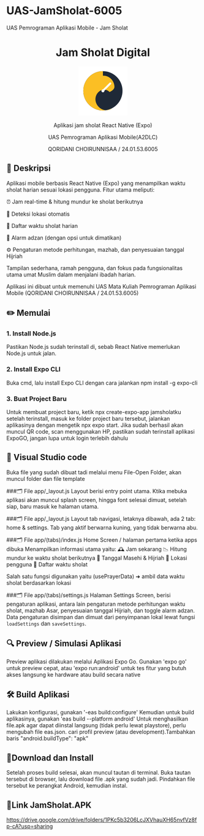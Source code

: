# UAS-JamSholat-6005
UAS Pemrograman Aplikasi Mobile - Jam Sholat
<h1 align="center">Jam Sholat Digital</h1>

<p align="center">
<img src="./assets/images/logo.png" alt="Logo Aplikasi Jam Sholat Digital" width="128"/>
</p>

<p align="center">
Aplikasi jam sholat React Native (Expo)
</p>
<p align="center">
UAS Pemrograman Aplikasi Mobile(A2DLC)
</p>
<p align="center">
QORIDANI CHOIRUNNISAA / 24.01.53.6005
</p>

## 📖 Deskripsi
Aplikasi mobile berbasis React Native (Expo) yang menampilkan waktu sholat harian sesuai lokasi pengguna.
Fitur utama meliputi:

⏰ Jam real-time & hitung mundur ke sholat berikutnya

📍 Deteksi lokasi otomatis

🕌 Daftar waktu sholat harian

🔔 Alarm adzan (dengan opsi untuk dimatikan)

⚙️ Pengaturan metode perhitungan, mazhab, dan penyesuaian tanggal Hijriah

Tampilan sederhana, ramah pengguna, dan fokus pada fungsionalitas utama umat Muslim dalam menjalani ibadah harian.

Aplikasi ini dibuat untuk memenuhi UAS Mata Kuliah Pemrograman Aplikasi Mobile (QORIDANI CHOIRUNNISAA / 24.01.53.6005)


## ✏️ Memulai
### 1. Install Node.js
Pastikan Node.js sudah terinstall di, sebab React Native memerlukan Node.js untuk jalan.
### 2. Install Expo CLI
Buka cmd, lalu install Expo CLI dengan cara jalankan npm install -g expo-cli
### 3. Buat Project Baru
Untuk membuat project baru, ketik npx create-expo-app jamsholatku
setelah terinstall, masuk ke folder project baru tersebut, jalankan aplikasinya dengan mengetik npx expo start.
Jika sudah berhasil akan muncul QR code, scan menggunakan HP, pastikan sudah terinstall aplikasi ExpoGO, jangan lupa untuk login terlebih dahulu


## 🧾 Visual Studio code
Buka file yang sudah dibuat tadi melalui menu File-Open Folder, akan muncul folder dan file template

###🗂️ File app/_layout.js
Layout berisi entry point utama. Ktika mebuka aplikasi akan muncul splash screen, hingga font selesai dimuat, setelah siap, baru masuk ke halaman utama.

###🗂️ File app/_layout.js
Layout tab navigasi, letaknya dibawah, ada 2 tab: home & settings. Tab yang aktif berwarna kuning, yang tidak berwarna abu.

###🗂️ File app/(tabs)/index.js
Home Screen / halaman pertama ketika apps dibuka
Menampilkan informasi utama yaitu:
🕰️ Jam sekarang
📉 Hitung mundur ke waktu sholat berikutnya
📆 Tanggal Masehi & Hijriah
📍 Lokasi pengguna
🕌 Daftar waktu sholat

Salah satu  fungsi digunakan yaitu (usePrayerData) ➜ ambil data waktu sholat berdasarkan lokasi

###🗂️ File app/(tabs)/settings.js
Halaman Settings Screen, berisi pengaturan aplikasi, antara lain pengaturan metode perhitungan waktu sholat, mazhab Asar, penyesuaian tanggal Hijriah, dan toggle alarm adzan. Data pengaturan disimpan dan dimuat dari penyimpanan lokal lewat fungsi `loadSettings` dan `saveSettings`.


## 🔍 Preview / Simulasi Aplikasi
Preview aplikasi dilakukan melalui Aplikasi Expo Go. Gunakan 'expo go' untuk preview cepat, atau 'expo run:android' untuk tes fitur yang butuh akses langsung ke hardware atau build secara native

## 🛠 Build Aplikasi
Lakukan konfigurasi, gunakan '-eas build:configure' 
Kemudian untuk build aplikasinya, gunakan 'eas build --platform android'
Untuk menghasilkan file.apk agar dapat diinstal langsung (tidak perlu lewat playstore), perlu mengubah file eas.json.
cari profil preview (atau development).Tambahkan baris "android.buildType": "apk"

## 📲Download dan Install
Setelah proses build selesai, akan muncul tautan di terminal. Buka tautan tersebut di browser, lalu download file .apk yang sudah jadi. Pindahkan file tersebut ke perangkat Android, kemudian instal.

## 🔗Link JamSholat.APK
https://drive.google.com/drive/folders/1PKc5b3206LcJXVhauXH65nvfVz8fp-cA?usp=sharing
